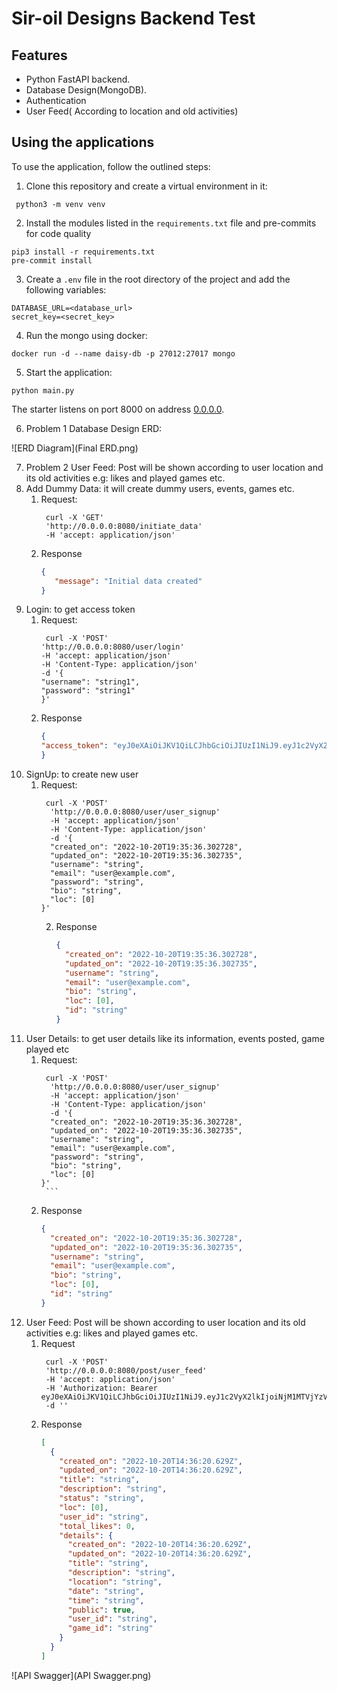 # Sir-oil Designs Backend Test

## Features

+ Python FastAPI backend.
+ Database Design(MongoDB).
+ Authentication
+ User Feed( According to location and old activities)

## Using the applications

To use the application, follow the outlined steps:

1. Clone this repository and create a virtual environment in it:

```shell
 python3 -m venv venv
```

2. Install the modules listed in the `requirements.txt` file and pre-commits for code quality

```shell
pip3 install -r requirements.txt
pre-commit install
```

3. Create a `.env` file in the root directory of the project and add the following variables:

```shell
DATABASE_URL=<database_url>
secret_key=<secret_key>
```

4. Run the mongo using docker:

```shell
docker run -d --name daisy-db -p 27012:27017 mongo
```

5. Start the application:

```shell
python main.py
```

The starter listens on port 8000 on address [0.0.0.0](0.0.0.0:8080).

6. Problem 1 Database Design ERD:

![ERD Diagram](Final ERD.png)

7. Problem 2 User Feed: Post will be shown according to user location and its old activities e.g: likes and played games etc.
8. Add Dummy Data: it will create dummy users, events, games etc.
   1. Request:
      ```shell
       curl -X 'GET' 
       'http://0.0.0.0:8080/initiate_data' 
       -H 'accept: application/json' 
       ```
   2. Response
      ```json
      {
         "message": "Initial data created"
      }
      ```
9. Login: to get access token
   1. Request:
      ```shell
       curl -X 'POST' 
      'http://0.0.0.0:8080/user/login' 
      -H 'accept: application/json' 
      -H 'Content-Type: application/json' 
      -d '{
      "username": "string1",
      "password": "string1"
      }'
       ```
   2. Response
      ```json
      {
      "access_token": "eyJ0eXAiOiJKV1QiLCJhbGciOiJIUzI1NiJ9.eyJ1c2VyX2lkIjoiNjM1MTVjYzVmYzM4MjJlNTdkNjM1NDdiIiwiZXhwaXJlcyI6MTY2NjI3ODk2My41NDA4MzF9.mkaeQWh79DByLOFCOg_hO9YnYST60v01UVV6pfUGIOE"
      }
      ```
10. SignUp: to create new user
    1. Request:
       ```shell
        curl -X 'POST' 
         'http://0.0.0.0:8080/user/user_signup' 
         -H 'accept: application/json' 
         -H 'Content-Type: application/json' 
         -d '{
         "created_on": "2022-10-20T19:35:36.302728",
         "updated_on": "2022-10-20T19:35:36.302735",
         "username": "string",
         "email": "user@example.com",
         "password": "string",
         "bio": "string",
         "loc": [0]
       }'
        ```
       2. Response
          ```json
          {
            "created_on": "2022-10-20T19:35:36.302728",
            "updated_on": "2022-10-20T19:35:36.302735",
            "username": "string",
            "email": "user@example.com",
            "bio": "string",
            "loc": [0],
            "id": "string"
          }
          ```
11. User Details: to get user details like its information, events posted, game played etc 
    1. Request:
          ```shell
           curl -X 'POST' 
            'http://0.0.0.0:8080/user/user_signup' 
            -H 'accept: application/json' 
            -H 'Content-Type: application/json' 
            -d '{
            "created_on": "2022-10-20T19:35:36.302728",
            "updated_on": "2022-10-20T19:35:36.302735",
            "username": "string",
            "email": "user@example.com",
            "password": "string",
            "bio": "string",
            "loc": [0]
          }'
           ```
    2. Response
       ```json
       {
         "created_on": "2022-10-20T19:35:36.302728",
         "updated_on": "2022-10-20T19:35:36.302735",
         "username": "string",
         "email": "user@example.com",
         "bio": "string",
         "loc": [0],
         "id": "string"
       }
       ```
12. User Feed: Post will be shown according to user location and its old activities e.g: likes and played games etc.
    1. Request
        ```shell
         curl -X 'POST'
         'http://0.0.0.0:8080/post/user_feed'
         -H 'accept: application/json'
         -H 'Authorization: Bearer eyJ0eXAiOiJKV1QiLCJhbGciOiJIUzI1NiJ9.eyJ1c2VyX2lkIjoiNjM1MTVjYzVmYzM4MjJlNTdkNjM1NDdiIiwiZXhwaXJlcyI6MTY2NjI3ODk2My41NDA4MzF9.mkaeQWh79DByLOFCOg_hO9YnYST60v01UVV6pfUGIOE'
         -d '' 
       ```
    2. Response
       ```json
       [
         {
           "created_on": "2022-10-20T14:36:20.629Z",
           "updated_on": "2022-10-20T14:36:20.629Z",
           "title": "string",
           "description": "string",
           "status": "string",
           "loc": [0],
           "user_id": "string",
           "total_likes": 0,
           "details": {
             "created_on": "2022-10-20T14:36:20.629Z",
             "updated_on": "2022-10-20T14:36:20.629Z",
             "title": "string",
             "description": "string",
             "location": "string",
             "date": "string",
             "time": "string",
             "public": true,
             "user_id": "string",
             "game_id": "string"
           }
         }
       ]
       ```
![API Swagger](API Swagger.png)
